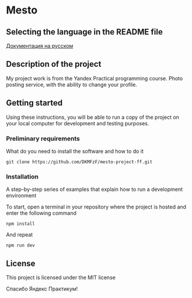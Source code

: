 # Mesto

## Selecting the language in the README file

[Документация на русском](docs/READMEru.md)

## Description of the project

My project work is from the Yandex Practical programming course. Photo posting service, with the ability to change your profile.

## Getting started

Using these instructions, you will be able to run a copy of the project on your local computer for development and testing purposes.

### Preliminary requirements

What do you need to install the software and how to do it

```
git clone https://github.com/DKMFzF/mesto-project-ff.git
```

### Installation

A step-by-step series of examples that explain how to run a development environment

To start, open a terminal in your repository where the project is hosted and enter the following command

```
npm install
```

And repeat

```
npm run dev
```
## License

This project is licensed under the MIT license

Спасибо Яндекс Практикум!
